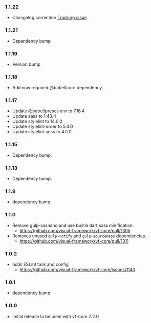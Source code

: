 ### 1.1.22

* Changelog correction [Tracking issue](https://github.com/visual-framework/vf-core/issues/2035)

### 1.1.21

* Dependency bump

### 1.1.19

* Version bump

### 1.1.18

* Add now required @babel/core dependency.

### 1.1.17

* Update @babel/preset-env to 7.16.4
* Update sass to 1.43.4
* Update stylelint to 14.0.0
* Update stylelint-order to 5.0.0
* Update stylelint-scss to 4.0.0

### 1.1.15

* Dependency bump.

### 1.1.13

* Dependency bump.

### 1.1.9

* dependency bump

### 1.1.0

* Remove gulp-cssnano and use builtin dart sass minification.
  * https://github.com/visual-framework/vf-core/pull/1305
* Removes unused `gulp-notify` and `gulp-sourcemaps` dependencies.
  * https://github.com/visual-framework/vf-core/pull/1311

### 1.0.2

- adds ESLint task and config
  - https://github.com/visual-framework/vf-core/issues/1143

### 1.0.1

- dependency bump

### 1.0.0

- Initial release to be used with vf-core 2.2.0
